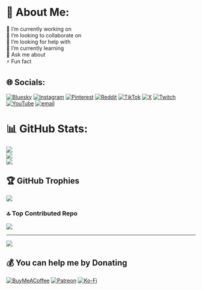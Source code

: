 # 💫 About Me:
🔭 I’m currently working on<br>👯 I’m looking to collaborate on<br>🤝 I’m looking for help with<br>🌱 I’m currently learning<br>💬 Ask me about<br>⚡ Fun fact


## 🌐 Socials:
[![Bluesky](https://img.shields.io/badge/bluesky-0285FF?style=for-the-badge&logo=bluesky&logoColor=%23FFFFFF&style=for-the-badge)](https://bsky.app/profile/s4cry.ing)
[![Instagram](https://img.shields.io/badge/Instagram-%23E4405F.svg?logo=Instagram&logoColor=white&style=for-the-badge)](https://instagram.com/@s4cryingresmi)
[![Pinterest](https://img.shields.io/badge/Pinterest-%23E60023.svg?logo=Pinterest&logoColor=white&style=for-the-badge)](https://pinterest.com/s4crying)
[![Reddit](https://img.shields.io/badge/Reddit-%23FF4500.svg?logo=Reddit&logoColor=white&style=for-the-badge)](https://reddit.com/user/s4crying)
[![TikTok](https://img.shields.io/badge/TikTok-%23000000.svg?logo=TikTok&logoColor=white&style=for-the-badge)](https://tiktok.com/@s4crying)
[![X](https://img.shields.io/badge/X-black.svg?logo=X&logoColor=white&style=for-the-badge)](https://x.com/@s4crying)
[![Twitch](https://img.shields.io/badge/Twitch-%239146FF.svg?logo=Twitch&logoColor=white&style=for-the-badge)](https://twitch.tv/s4crying)
[![YouTube](https://img.shields.io/badge/YouTube-%23FF0000.svg?logo=YouTube&logoColor=white&style=for-the-badge)](https://youtube.com/@s4crying)
[![email](https://img.shields.io/badge/Email-D14836?logo=gmail&logoColor=white&style=for-the-badge)](mailto:mail@s4cry.ing) 
# 📊 GitHub Stats:
![](https://github-readme-stats.vercel.app/api?username=S4Crying&theme=aura&hide_border=true&include_all_commits=true&count_private=false)<br/>
![](https://nirzak-streak-stats.vercel.app/?user=S4Crying&theme=aura&hide_border=true)<br/>
![](https://github-readme-stats.vercel.app/api/top-langs/?username=S4Crying&theme=aura&hide_border=true&include_all_commits=true&count_private=false&layout=compact)

## 🏆 GitHub Trophies
![](https://github-profile-trophy.vercel.app/?username=S4Crying&theme=aura&no-frame=true&no-bg=true&margin-w=4)

### 🔝 Top Contributed Repo
![](https://github-contributor-stats.vercel.app/api?username=S4Crying&limit=5&theme=aura&combine_all_yearly_contributions=true)

---
[![](https://visitcount.itsvg.in/api?id=S4Crying&icon=0&color=11)](https://visitcount.itsvg.in)

  ## 💰 You can help me by Donating
  [![BuyMeACoffee](https://img.shields.io/badge/Buy%20Me%20a%20Coffee-ffdd00?style=for-the-badge&logo=buy-me-a-coffee&logoColor=black)](https://buymeacoffee.com/s4crying) [![Patreon](https://img.shields.io/badge/Patreon-F96854?style=for-the-badge&logo=patreon&logoColor=white)](https://patreon.com/s4crying) [![Ko-Fi](https://img.shields.io/badge/Ko--fi-F16061?style=for-the-badge&logo=ko-fi&logoColor=white)](https://ko-fi.com/s4crying) 

  
<!-- Proudly created with GPRM ( https://gprm.itsvg.in ) -->
